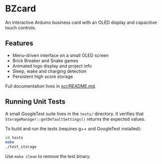 # BZcard
An interactive Arduino business card with an OLED display and capacitive touch controls.

## Features
- Menu-driven interface on a small OLED screen
- Brick Breaker and Snake games
- Animated logo display and project info
- Sleep, wake and charging detection
- Persistent high score storage

Full documentation lives in [scr/README.md](scr/README.md).

## Running Unit Tests

A small GoogleTest suite lives in the `tests/` directory. It verifies
that `StorageManager::getDefaultSettings()` returns the expected
values.

To build and run the tests (requires g++ and GoogleTest installed):

```bash
cd tests
make
./test_storage
```

Use `make clean` to remove the test binary.
